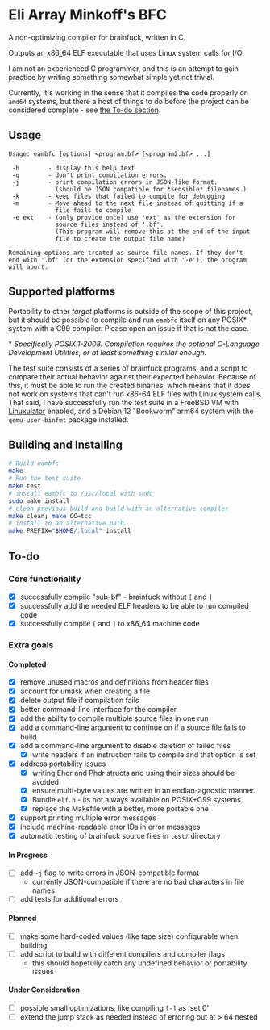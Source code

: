 <!--
SPDX-FileCopyrightText: 2024 Eli Array Minkoff

SPDX-License-Identifier: 0BSD
-->

# Eli Array Minkoff's BFC

A non-optimizing compiler for brainfuck, written in C.

Outputs an x86_64 ELF executable that uses Linux system calls for I/O.

I am not an experienced C programmer, and this is an attempt to gain practice by
writing something somewhat simple yet not trivial.

Currently, it's working in the sense that it compiles the code properly on
`amd64` systems, but there a host of things to do before the project can be
considered complete - see [the To-do section](#to-do).

## Usage

```
Usage: eambfc [options] <program.bf> [<program2.bf> ...]

 -h        - display this help text
 -q        - don't print compilation errors.
 -j        - print compilation errors in JSON-like format.
             (should be JSON compatible for *sensible* filenames.)
 -k        - keep files that failed to compile for debugging
 -m        - Move ahead to the next file instead of quitting if a
             file fails to compile
 -e ext    - (only provide once) use 'ext' as the extension for
             source files instead of '.bf'.
             (This program will remove this at the end of the input
             file to create the output file name)

Remaining options are treated as source file names. If they don't
end with '.bf' (or the extension specified with '-e'), the program
will abort.

```

## Supported platforms

Portability to other *target* platforms is outside of the scope of this project,
but it should be possible to compile and run `eambfc` itself on any POSIX\*
system with a C99 compiler. Please open an issue if that is not the case.

\* *Specifically POSIX.1-2008. Compilation requires the optional C-Language
Development Utilities, or at least something similar enough.*

The test suite consists of a series of brainfuck programs, and a script to
compare their actual behavior against their expected behavior. Because of this,
it must be able to run the created binaries, which means that it does not work
on systems that can't run x86-64 ELF files with Linux system calls. That said, I
have successfully run the test suite in a FreeBSD VM with
[Linuxulator](https://docs.freebsd.org/en/books/handbook/linuxemu/) enabled, and
a Debian 12 "Bookworm" arm64 system with the `qemu-user-binfmt` package
installed.

## Building and Installing

```sh
# Build eambfc
make
# Run the test suite
make test
# install eambfc to /usr/local with sudo
sudo make install
# clean previous build and build with an alternative compiler
make clean; make CC=tcc
# install to an alternative path
make PREFIX="$HOME/.local" install
```

## To-do

### Core functionality

* [x] successfully compile "sub-bf" - brainfuck without `[` and `]`
* [x] successfully add the needed ELF headers to be able to run compiled code
* [x] successfully compile `[` and `]` to x86_64 machine code

### Extra goals

#### Completed

* [x] remove unused macros and definitions from header files
* [x] account for umask when creating a file
* [x] delete output file if compilation fails
* [x] better command-line interface for the compiler
* [x] add the ability to compile multiple source files in one run
* [x] add a command-line argument to continue on if a source file fails to build
* [x] add a command-line argument to disable deletion of failed files
  * [x] write headers if an instruction fails to compile and that option is set
* [x] address portability issues
  * [x] writing Ehdr and Phdr structs and using their sizes should be avoided
  * [x] ensure multi-byte values are written in an endian-agnostic manner.
  * [x] Bundle `elf.h` - its not always available on POSIX+C99 systems
  * [x] replace the Makefile with a better, more portable one
* [x] support printing multiple error messages
* [x] include machine-readable error IDs in error messages
* [x] automatic testing of brainfuck source files in `test/` directory

#### In Progress

* [ ] add `-j` flag to write errors in JSON-compatible format
  * currently JSON-compatible if there are no bad characters in file names
* [ ] add tests for additional errors

#### Planned

* [ ] make some hard-coded values (like tape size) configurable when building
* [ ] add script to build with different compilers and compiler flags
  * this should hopefully catch any undefined behavior or portability issues

#### Under Consideration

* [ ] possible small optimizations, like compiling `[-]` as 'set 0'
* [ ] extend the jump stack as needed instead of erroring out at > 64 nested
